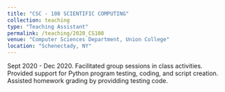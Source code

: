 ```yaml
---
title: "CSC - 108 SCIENTIFIC COMPUTING"
collection: teaching
type: "Teaching Assistant"
permalink: /teaching/2020_CS108
venue: "Computer Sciences Department, Union College"
location: "Schenectady, NY"
---
```

Sept 2020 - Dec 2020. Facilitated group sessions in class activities. Provided support for Python program testing, coding, and script creation. Assisted homework grading by providding testing code. 
